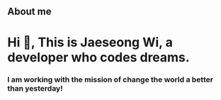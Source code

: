 ## About me 
<h1 align="letf">Hi 👋, This is Jaeseong Wi, a developer who codes dreams.</h1>
<h3 align="letf">I am working with the mission of change the world a better than yesterday!</h3>

